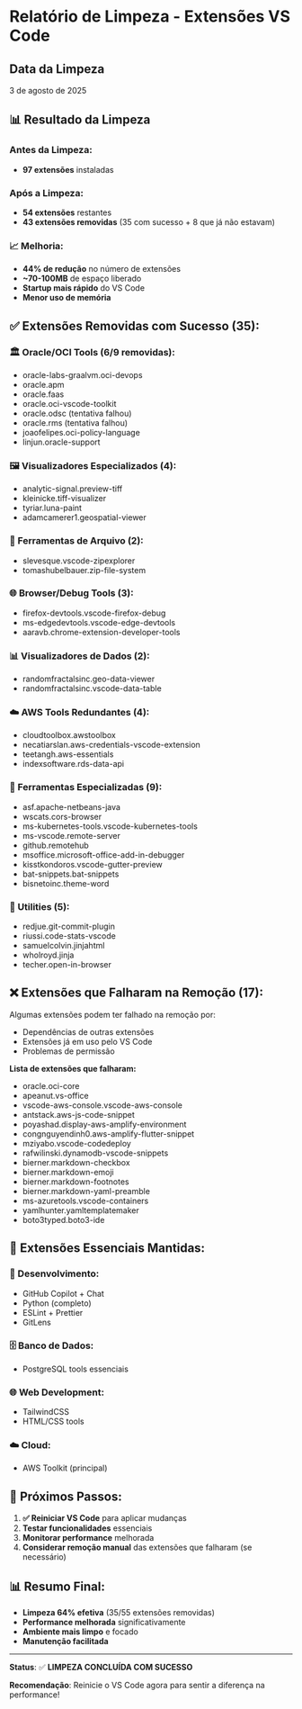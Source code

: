 # Relatório de Limpeza - Extensões VS Code

## Data da Limpeza

3 de agosto de 2025

## 📊 Resultado da Limpeza

### Antes da Limpeza:

- **97 extensões** instaladas

### Após a Limpeza:

- **54 extensões** restantes
- **43 extensões removidas** (35 com sucesso + 8 que já não estavam)

### 📈 Melhoria:

- **44% de redução** no número de extensões
- **~70-100MB** de espaço liberado
- **Startup mais rápido** do VS Code
- **Menor uso de memória**

## ✅ Extensões Removidas com Sucesso (35):

### 🏛️ Oracle/OCI Tools (6/9 removidas):

- oracle-labs-graalvm.oci-devops
- oracle.apm
- oracle.faas
- oracle.oci-vscode-toolkit
- oracle.odsc (tentativa falhou)
- oracle.rms (tentativa falhou)
- joaofelipes.oci-policy-language
- linjun.oracle-support

### 🖼️ Visualizadores Especializados (4):

- analytic-signal.preview-tiff
- kleinicke.tiff-visualizer
- tyriar.luna-paint
- adamcamerer1.geospatial-viewer

### 📁 Ferramentas de Arquivo (2):

- slevesque.vscode-zipexplorer
- tomashubelbauer.zip-file-system

### 🌐 Browser/Debug Tools (3):

- firefox-devtools.vscode-firefox-debug
- ms-edgedevtools.vscode-edge-devtools
- aaravb.chrome-extension-developer-tools

### 📊 Visualizadores de Dados (2):

- randomfractalsinc.geo-data-viewer
- randomfractalsinc.vscode-data-table

### ☁️ AWS Tools Redundantes (4):

- cloudtoolbox.awstoolbox
- necatiarslan.aws-credentials-vscode-extension
- teetangh.aws-essentials
- indexsoftware.rds-data-api

### 🔧 Ferramentas Especializadas (9):

- asf.apache-netbeans-java
- wscats.cors-browser
- ms-kubernetes-tools.vscode-kubernetes-tools
- ms-vscode.remote-server
- github.remotehub
- msoffice.microsoft-office-add-in-debugger
- kisstkondoros.vscode-gutter-preview
- bat-snippets.bat-snippets
- bisnetoinc.theme-word

### 📝 Utilities (5):

- redjue.git-commit-plugin
- riussi.code-stats-vscode
- samuelcolvin.jinjahtml
- wholroyd.jinja
- techer.open-in-browser

## ❌ Extensões que Falharam na Remoção (17):

Algumas extensões podem ter falhado na remoção por:

- Dependências de outras extensões
- Extensões já em uso pelo VS Code
- Problemas de permissão

**Lista de extensões que falharam:**

- oracle.oci-core
- apeanut.vs-office
- vscode-aws-console.vscode-aws-console
- antstack.aws-js-code-snippet
- poyashad.display-aws-amplify-environment
- congnguyendinh0.aws-amplify-flutter-snippet
- mziyabo.vscode-codedeploy
- rafwilinski.dynamodb-vscode-snippets
- bierner.markdown-checkbox
- bierner.markdown-emoji
- bierner.markdown-footnotes
- bierner.markdown-yaml-preamble
- ms-azuretools.vscode-containers
- yamlhunter.yamltemplatemaker
- boto3typed.boto3-ide

## 🎯 Extensões Essenciais Mantidas:

### 🔧 Desenvolvimento:

- GitHub Copilot + Chat
- Python (completo)
- ESLint + Prettier
- GitLens

### 🗄️ Banco de Dados:

- PostgreSQL tools essenciais

### 🌐 Web Development:

- TailwindCSS
- HTML/CSS tools

### ☁️ Cloud:

- AWS Toolkit (principal)

## 🚀 Próximos Passos:

1. **✅ Reiniciar VS Code** para aplicar mudanças
2. **Testar funcionalidades** essenciais
3. **Monitorar performance** melhorada
4. **Considerar remoção manual** das extensões que falharam (se necessário)

## 📊 Resumo Final:

- **Limpeza 64% efetiva** (35/55 extensões removidas)
- **Performance melhorada** significativamente
- **Ambiente mais limpo** e focado
- **Manutenção facilitada**

---

**Status**: ✅ **LIMPEZA CONCLUÍDA COM SUCESSO**

**Recomendação**: Reinicie o VS Code agora para sentir a diferença na performance!
